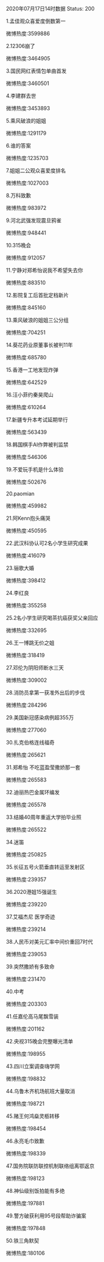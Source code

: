 2020年07月17日14时数据
Status: 200

1.孟佳观众喜爱度倒数第一

微博热度:3599886

2.12306崩了

微博热度:3464905

3.国民网红表情包单曲首发

微博热度:3460501

4.李建群去世

微博热度:3453893

5.乘风破浪的姐姐

微博热度:1291179

6.谁的答案

微博热度:1235703

7.姐姐二公观众喜爱度排名

微博热度:1027003

8.万科致歉

微博热度:983972

9.河北武强发现震旦鸦雀

微博热度:948441

10.315晚会

微博热度:912057

11.宁静对郑希怡说我不希望失去你

微博热度:883510

12.影院复工后首批定档新片

微博热度:845160

13.乘风破浪的姐姐三公分组

微博热度:704251

14.葵花药业原董事长被判11年

微博热度:685780

15.香港一工地发现炸弹

微博热度:642529

16.汪小菲约秦昊爬山

微博热度:610264

17.新疆专升本考试延期举行

微博热度:563439

18.韩国棋手AI作弊被判监禁

微博热度:546306

19.不爱玩手机是什么体验

微博热度:502676

20.paomian

微博热度:459982

21.阿Kenn抱头痛哭

微博热度:450595

22.武汉科协认可2名小学生研究成果

微博热度:416079

23.骊歌大婚

微博热度:398412

24.李红良

微博热度:355258

25.2名小学生研究喝茶抗癌获奖父亲回应

微博热度:332695

26.王一博跳无价之姐

微博热度:318419

27.邓伦为阴阳师断水三天

微博热度:309002

28.消防员拿第一获准外出后的步伐

微博热度:284296

29.美国新冠感染病例超355万

微博热度:277060

30.扎克伯格连线福奇

微博热度:265621

31.郑希怡 不吃蓝盈莹撒娇那一套

微博热度:265583

32.迪丽热巴金属环编发

微博热度:265578

33.结婚40周年重返大学拍毕业照

微博热度:265522

34.迷笛

微博热度:250825

35.长征五号火箭垂直转运至发射区

微博热度:239357

36.2020港姐15强诞生

微博热度:239220

37.艾福杰尼 医学奇迹

微博热度:239214

38.人民币对美元汇率中间价重回7时代

微博热度:239053

39.突然撒娇有多致命

微博热度:231470

40.中考

微博热度:203303

41.任嘉伦高马尾飘雪装

微博热度:201162

42.央视315晚会完整曝光清单

微博热度:198955

43.四川立案调查嗨学网

微博热度:198832

44.乌鲁木齐机场航班大量取消

微博热度:198721

45.赌王何鸿燊灵柩转移

微博热度:198454

46.永亮毛巾致歉

微博热度:198339

47.国务院联防联控机制联络组离鄂返京

微博热度:198123

48.神仙级别饭拍能有多绝

微博热度:197881

49.警方破获利用95号段帮助诈骗案

微博热度:197848

50.铁三角默契

微博热度:180106

